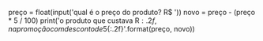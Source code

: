 preço = float(input('qual é o preço do produto? R$ '))
novo = preço - (preço * 5 / 100)
print('o produto que custava R${:.2f}, na promoção com desconto de 5% vai custar R${:.2f}'.format(preço, novo))
